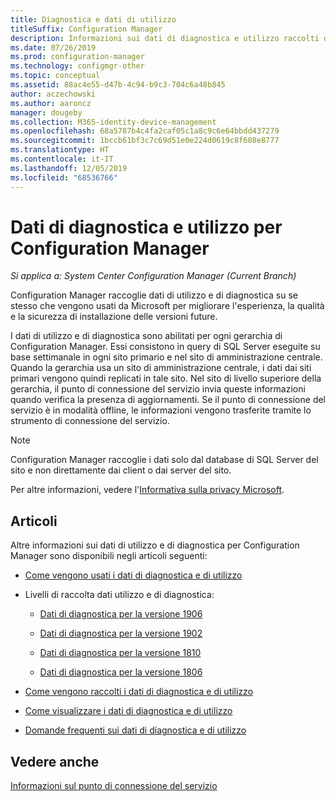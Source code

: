 ```yaml
---
title: Diagnostica e dati di utilizzo
titleSuffix: Configuration Manager
description: Informazioni sui dati di diagnostica e utilizzo raccolti da Configuration Manager.
ms.date: 07/26/2019
ms.prod: configuration-manager
ms.technology: configmgr-other
ms.topic: conceptual
ms.assetid: 88ac4e55-d47b-4c94-b9c3-704c6a48b845
author: aczechowski
ms.author: aaroncz
manager: dougeby
ms.collection: M365-identity-device-management
ms.openlocfilehash: 68a5787b4c4fa2caf05c1a8c9c6e64bbdd437279
ms.sourcegitcommit: 1bccb61bf3c7c69d51e0e224d0619c8f608e8777
ms.translationtype: HT
ms.contentlocale: it-IT
ms.lasthandoff: 12/05/2019
ms.locfileid: "68536766"
---
```

# <a name="diagnostics-and-usage-data-for-configuration-manager"></a>Dati di diagnostica e utilizzo per Configuration Manager

*Si applica a: System Center Configuration Manager (Current Branch)*

Configuration Manager raccoglie dati di utilizzo e di diagnostica su se stesso che vengono usati da Microsoft per migliorare l'esperienza, la qualità e la sicurezza di installazione delle versioni future.  

I dati di utilizzo e di diagnostica sono abilitati per ogni gerarchia di Configuration Manager. Essi consistono in query di SQL Server eseguite su base settimanale in ogni sito primario e nel sito di amministrazione centrale. Quando la gerarchia usa un sito di amministrazione centrale, i dati dai siti primari vengono quindi replicati in tale sito. Nel sito di livello superiore della gerarchia, il punto di connessione del servizio invia queste informazioni quando verifica la presenza di aggiornamenti. Se il punto di connessione del servizio è in modalità offline, le informazioni vengono trasferite tramite lo strumento di connessione del servizio.  

> [!NOTE]  
> Configuration Manager raccoglie i dati solo dal database di SQL Server del sito e non direttamente dai client o dai server del sito.  

Per altre informazioni, vedere l'[Informativa sulla privacy Microsoft](https://go.microsoft.com/fwlink/?LinkID=626527).  

## <a name="articles"></a>Articoli

Altre informazioni sui dati di utilizzo e di diagnostica per Configuration Manager sono disponibili negli articoli seguenti:  

- [Come vengono usati i dati di diagnostica e di utilizzo](/sccm/core/plan-design/diagnostics/how-diagnostics-and-usage-data-is-used)  

- Livelli di raccolta dati utilizzo e di diagnostica:

    - [Dati di diagnostica per la versione 1906](/sccm/core/plan-design/diagnostics/levels-of-diagnostic-usage-data-collection-1906)  

    - [Dati di diagnostica per la versione 1902](/sccm/core/plan-design/diagnostics/levels-of-diagnostic-usage-data-collection-1902)  

    - [Dati di diagnostica per la versione 1810](/sccm/core/plan-design/diagnostics/levels-of-diagnostic-usage-data-collection-1810)  

    - [Dati di diagnostica per la versione 1806](/sccm/core/plan-design/diagnostics/levels-of-diagnostic-usage-data-collection-1806)  

- [Come vengono raccolti i dati di diagnostica e di utilizzo](/sccm/core/plan-design/diagnostics/how-diagnostics-and-usage-data-is-collected)  

- [Come visualizzare i dati di diagnostica e di utilizzo](/sccm/core/plan-design/diagnostics/view-diagnostics-and-usage-data)  

- [Domande frequenti sui dati di diagnostica e di utilizzo](/sccm/core/understand/frequently-asked-questions-about-diagnostics-and-usage-data)  


## <a name="see-also"></a>Vedere anche

[Informazioni sul punto di connessione del servizio](/sccm/core/servers/deploy/configure/about-the-service-connection-point)
